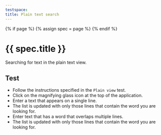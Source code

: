 ```yaml
---
testspace:
title: Plain text search
---
```


{% if page %} {% assign spec = page %} {% endif %}

# {{ spec.title }}
Searching for text in the plain text view.

## Test
- Follow the instructions specified in the `Plain view` test.
- Click on the magnifying glass icon at the top of the application.
- Enter a text that appears on a single line.
- The list is updated with only those lines that contain the word you are looking for.
- Enter text that has a word that overlaps multiple lines.
- The list is updated with only those lines that contain the word you are looking for.

